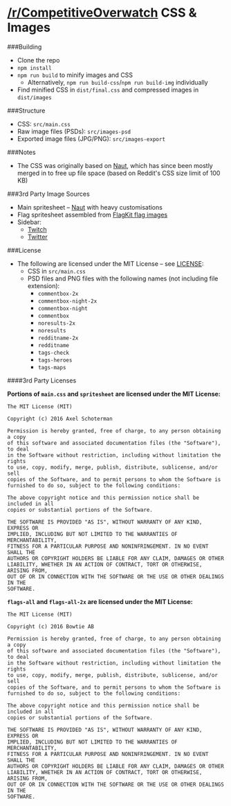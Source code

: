 # [/r/CompetitiveOverwatch](https://reddit.com/r/competitiveoverwatch) CSS & Images

###Building
* Clone the repo
* `npm install`
* `npm run build` to minify images and CSS
    - Alternatively, `npm run build-css`/`npm run build-img` individually
* Find minified CSS in `dist/final.css` and compressed images in `dist/images`

###Structure
* CSS: `src/main.css`
* Raw image files (PSDs): `src/images-psd`
* Exported image files (JPG/PNG): `src/images-export`

###Notes
* The CSS was originally based on [Naut](https://github.com/Axel--/Naut-for-reddit), which has since been mostly merged in to free up file space (based on Reddit's CSS size limit of 100 KB)

###3rd Party Image Sources
* Main spritesheet – [Naut](https://github.com/Axel--/Naut-for-reddit/blob/master/PSD/spritesheet.psd) with heavy customisations
* Flag spritesheet assembled from [FlagKit flag images](https://github.com/madebybowtie/FlagKit/tree/master/Images)
* Sidebar:
    - [Twitch](https://www.twitch.tv/p/brand-assets)
    - [Twitter](https://brand.twitter.com/en.html)

###License
* The following are licensed under the MIT License – see [LICENSE](LICENSE):
    * CSS in `src/main.css`
    * PSD files and PNG files with the following names (not including file extension):
        + `commentbox-2x`
        + `commentbox-night-2x`
        + `commentbox-night`
        + `commentbox`
        + `noresults-2x`
        + `noresults`
        + `redditname-2x`
        + `redditname`
        + `tags-check`
        + `tags-heroes`
        + `tags-maps`

####3rd Party Licenses

**Portions of `main.css` and `spritesheet` are licensed under the MIT License:**

```
The MIT License (MIT)

Copyright (c) 2016 Axel Schoterman

Permission is hereby granted, free of charge, to any person obtaining a copy
of this software and associated documentation files (the "Software"), to deal
in the Software without restriction, including without limitation the rights
to use, copy, modify, merge, publish, distribute, sublicense, and/or sell
copies of the Software, and to permit persons to whom the Software is
furnished to do so, subject to the following conditions:

The above copyright notice and this permission notice shall be included in all
copies or substantial portions of the Software.

THE SOFTWARE IS PROVIDED "AS IS", WITHOUT WARRANTY OF ANY KIND, EXPRESS OR
IMPLIED, INCLUDING BUT NOT LIMITED TO THE WARRANTIES OF MERCHANTABILITY,
FITNESS FOR A PARTICULAR PURPOSE AND NONINFRINGEMENT. IN NO EVENT SHALL THE
AUTHORS OR COPYRIGHT HOLDERS BE LIABLE FOR ANY CLAIM, DAMAGES OR OTHER
LIABILITY, WHETHER IN AN ACTION OF CONTRACT, TORT OR OTHERWISE, ARISING FROM,
OUT OF OR IN CONNECTION WITH THE SOFTWARE OR THE USE OR OTHER DEALINGS IN THE
SOFTWARE.
```

**`flags-all` and `flags-all-2x` are licensed under the MIT License:**

```
The MIT License (MIT)

Copyright (c) 2016 Bowtie AB

Permission is hereby granted, free of charge, to any person obtaining a copy
of this software and associated documentation files (the "Software"), to deal
in the Software without restriction, including without limitation the rights
to use, copy, modify, merge, publish, distribute, sublicense, and/or sell
copies of the Software, and to permit persons to whom the Software is
furnished to do so, subject to the following conditions:

The above copyright notice and this permission notice shall be included in all
copies or substantial portions of the Software.

THE SOFTWARE IS PROVIDED "AS IS", WITHOUT WARRANTY OF ANY KIND, EXPRESS OR
IMPLIED, INCLUDING BUT NOT LIMITED TO THE WARRANTIES OF MERCHANTABILITY,
FITNESS FOR A PARTICULAR PURPOSE AND NONINFRINGEMENT. IN NO EVENT SHALL THE
AUTHORS OR COPYRIGHT HOLDERS BE LIABLE FOR ANY CLAIM, DAMAGES OR OTHER
LIABILITY, WHETHER IN AN ACTION OF CONTRACT, TORT OR OTHERWISE, ARISING FROM,
OUT OF OR IN CONNECTION WITH THE SOFTWARE OR THE USE OR OTHER DEALINGS IN THE
SOFTWARE.
```